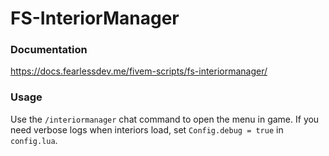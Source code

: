 # FS-InteriorManager

### Documentation
https://docs.fearlessdev.me/fivem-scripts/fs-interiormanager/

### Usage
Use the `/interiormanager` chat command to open the menu in game.  If you need
verbose logs when interiors load, set `Config.debug = true` in `config.lua`.
